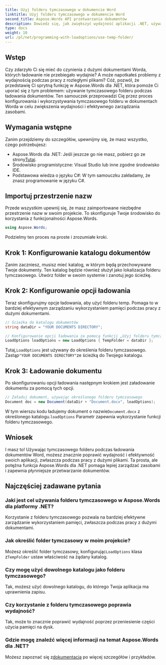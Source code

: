 ```yaml
---
title: Użyj folderu tymczasowego w dokumencie Word
linktitle: Użyj folderu tymczasowego w dokumencie Word
second_title: Aspose.Words API przetwarzania dokumentów
description: Dowiedz się, jak zwiększyć wydajność aplikacji .NET, używając folderu tymczasowego podczas ładowania dokumentów Word za pomocą Aspose.Words.
type: docs
weight: 10
url: /pl/net/programming-with-loadoptions/use-temp-folder/
---
```

## Wstęp

Czy zdarzyło Ci się mieć do czynienia z dużymi dokumentami Worda, których ładowanie nie przebiegało wydajnie? A może napotkałeś problemy z wydajnością podczas pracy z rozległymi plikami? Cóż, pozwól, że przedstawię Ci sprytną funkcję w Aspose.Words dla .NET, która pomoże Ci uporać się z tym problemem: używanie tymczasowego folderu podczas ładowania dokumentów. Ten samouczek przeprowadzi Cię przez proces konfigurowania i wykorzystywania tymczasowego folderu w dokumentach Worda w celu zwiększenia wydajności i efektywnego zarządzania zasobami.

## Wymagania wstępne

Zanim przejdziemy do szczegółów, upewnijmy się, że masz wszystko, czego potrzebujesz:

-  Aspose.Words dla .NET: Jeśli jeszcze go nie masz, pobierz go ze strony[Tutaj](https://releases.aspose.com/words/net/).
- Środowisko programistyczne: Visual Studio lub inne zgodne środowisko IDE.
- Podstawowa wiedza o języku C#: W tym samouczku zakładamy, że znasz programowanie w języku C#.

## Importuj przestrzenie nazw

Przede wszystkim upewnij się, że masz zaimportowane niezbędne przestrzenie nazw w swoim projekcie. To skonfiguruje Twoje środowisko do korzystania z funkcjonalności Aspose.Words.

```csharp
using Aspose.Words;
```

Podzielmy ten proces na proste i zrozumiałe kroki.

## Krok 1: Konfigurowanie katalogu dokumentów

Zanim zaczniesz, musisz mieć katalog, w którym będą przechowywane Twoje dokumenty. Ten katalog będzie również służył jako lokalizacja folderu tymczasowego. Utwórz folder w swoim systemie i zanotuj jego ścieżkę.

## Krok 2: Konfigurowanie opcji ładowania

Teraz skonfigurujmy opcje ładowania, aby użyć folderu temp. Pomaga to w bardziej efektywnym zarządzaniu wykorzystaniem pamięci podczas pracy z dużymi dokumentami.

```csharp
// Ścieżka do katalogu dokumentów
string dataDir = "YOUR DOCUMENTS DIRECTORY";

// Konfigurowanie opcji ładowania za pomocą funkcji „Użyj folderu tymczasowego”
LoadOptions loadOptions = new LoadOptions { TempFolder = dataDir };
```

 Tutaj,`LoadOptions` jest używany do określenia folderu tymczasowego. Zastąp`"YOUR DOCUMENTS DIRECTORY"`ze ścieżką do Twojego katalogu.

## Krok 3: Ładowanie dokumentu

Po skonfigurowaniu opcji ładowania następnym krokiem jest załadowanie dokumentu za pomocą tych opcji.

```csharp
// Załaduj dokument, używając określonego folderu tymczasowego
Document doc = new Document(dataDir + "Document.docx", loadOptions);
```

 W tym wierszu kodu ładujemy dokument o nazwie`Document.docx` z określonego katalogu.`loadOptions` Parametr zapewnia wykorzystanie funkcji folderu tymczasowego.

## Wniosek

I masz to! Używając tymczasowego folderu podczas ładowania dokumentów Word, możesz znacznie poprawić wydajność i efektywność swoich aplikacji, zwłaszcza podczas pracy z dużymi plikami. Ta prosta, ale potężna funkcja Aspose.Words dla .NET pomaga lepiej zarządzać zasobami i zapewnia płynniejsze przetwarzanie dokumentów.

## Najczęściej zadawane pytania

### Jaki jest cel używania folderu tymczasowego w Aspose.Words dla platformy .NET?
Korzystanie z folderu tymczasowego pozwala na bardziej efektywne zarządzanie wykorzystaniem pamięci, zwłaszcza podczas pracy z dużymi dokumentami.

### Jak określić folder tymczasowy w moim projekcie?
Możesz określić folder tymczasowy, konfigurując`LoadOptions` klasa z`TempFolder` ustaw właściwość na żądany katalog.

### Czy mogę użyć dowolnego katalogu jako folderu tymczasowego?
Tak, możesz użyć dowolnego katalogu, do którego Twoja aplikacja ma uprawnienia zapisu.

### Czy korzystanie z folderu tymczasowego poprawia wydajność?
Tak, może to znacznie poprawić wydajność poprzez przeniesienie części użycia pamięci na dysk.

### Gdzie mogę znaleźć więcej informacji na temat Aspose.Words dla .NET?
 Możesz zapoznać się z[dokumentacja](https://reference.aspose.com/words/net/) po więcej szczegółów i przykładów.